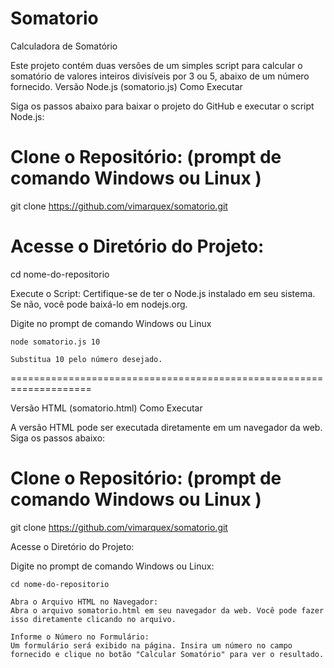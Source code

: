 # Somatorio
Calculadora de Somatório

Este projeto contém duas versões de um simples script para calcular o somatório de valores inteiros divisíveis por 3 ou 5, abaixo de um número fornecido.
Versão Node.js (somatorio.js)
Como Executar

Siga os passos abaixo para baixar o projeto do GitHub e executar o script Node.js:

# Clone o Repositório: (prompt de comando Windows ou Linux )

git clone https://github.com/vimarquex/somatorio.git

# Acesse o Diretório do Projeto:

cd nome-do-repositorio

Execute o Script:
Certifique-se de ter o Node.js instalado em seu sistema. Se não, você pode baixá-lo em nodejs.org.

Digite no prompt de comando Windows ou Linux

    node somatorio.js 10

    Substitua 10 pelo número desejado.
====================================================================

Versão HTML (somatorio.html)
Como Executar

A versão HTML pode ser executada diretamente em um navegador da web. Siga os passos abaixo:

# Clone o Repositório: (prompt de comando Windows ou Linux )


git clone https://github.com/vimarquex/somatorio.git

Acesse o Diretório do Projeto:

Digite no prompt de comando Windows ou Linux:


    cd nome-do-repositorio

    Abra o Arquivo HTML no Navegador:
    Abra o arquivo somatorio.html em seu navegador da web. Você pode fazer isso diretamente clicando no arquivo.

    Informe o Número no Formulário:
    Um formulário será exibido na página. Insira um número no campo fornecido e clique no botão "Calcular Somatório" para ver o resultado.


